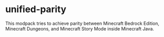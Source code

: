 # unified-parity
This modpack tries to achieve parity between Minecraft Bedrock Edition, Minecraft Dungeons, and Minecraft Story Mode inside Minecraft Java. 
